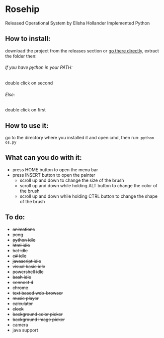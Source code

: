 # Rosehip
Released Operational System by Elisha Hollander Implemented Python

## How to install:

download the project from the releases section or [go there directly](https://github.com/donno2048/Rosehip/releases), extract the folder then:
###### If you have python in your PATH:
double click on second
###### Else:
double click on first
## How to use it:
go to the directory where you installed it and open cmd, then run: `python os.py`

## What can you do with it:

* press HOME button to open the menu bar
* press INSERT button to open the painter
  * scroll up and down to change the size of the brush
  * scroll up and down while holding ALT button to change the color of the brush
  * scroll up and down while holding CTRL button to change the shape of the brush


## To do:
* ~~animations~~
* ~~pong~~
* ~~python idle~~
* ~~html idle~~
* ~~bat idle~~
* ~~c# idle~~
* ~~javascript idle~~
* ~~visual basic idle~~
* ~~powershell idle~~
* ~~bash idle~~
* ~~connect 4~~
* ~~chrome~~
* ~~text based web-browser~~
* ~~music player~~
* ~~calculator~~
* ~~clock~~
* ~~background color picker~~
* ~~background image picker~~
* camera
* java support
